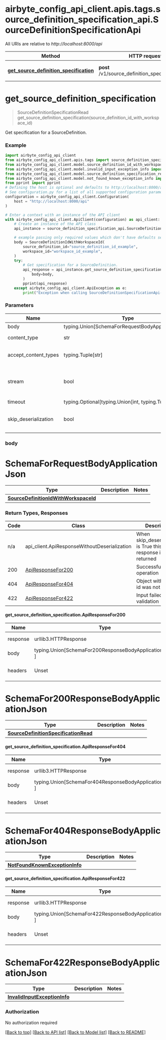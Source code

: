 <a name="__pageTop"></a>
# airbyte_config_api_client.apis.tags.source_definition_specification_api.SourceDefinitionSpecificationApi

All URIs are relative to *http://localhost:8000/api*

Method | HTTP request | Description
------------- | ------------- | -------------
[**get_source_definition_specification**](#get_source_definition_specification) | **post** /v1/source_definition_specifications/get | Get specification for a SourceDefinition.

# **get_source_definition_specification**
<a name="get_source_definition_specification"></a>
> SourceDefinitionSpecificationRead get_source_definition_specification(source_definition_id_with_workspace_id)

Get specification for a SourceDefinition.

### Example

```python
import airbyte_config_api_client
from airbyte_config_api_client.apis.tags import source_definition_specification_api
from airbyte_config_api_client.model.source_definition_id_with_workspace_id import SourceDefinitionIdWithWorkspaceId
from airbyte_config_api_client.model.invalid_input_exception_info import InvalidInputExceptionInfo
from airbyte_config_api_client.model.source_definition_specification_read import SourceDefinitionSpecificationRead
from airbyte_config_api_client.model.not_found_known_exception_info import NotFoundKnownExceptionInfo
from pprint import pprint
# Defining the host is optional and defaults to http://localhost:8000/api
# See configuration.py for a list of all supported configuration parameters.
configuration = airbyte_config_api_client.Configuration(
    host = "http://localhost:8000/api"
)

# Enter a context with an instance of the API client
with airbyte_config_api_client.ApiClient(configuration) as api_client:
    # Create an instance of the API class
    api_instance = source_definition_specification_api.SourceDefinitionSpecificationApi(api_client)

    # example passing only required values which don't have defaults set
    body = SourceDefinitionIdWithWorkspaceId(
        source_definition_id="source_definition_id_example",
        workspace_id="workspace_id_example",
    )
    try:
        # Get specification for a SourceDefinition.
        api_response = api_instance.get_source_definition_specification(
            body=body,
        )
        pprint(api_response)
    except airbyte_config_api_client.ApiException as e:
        print("Exception when calling SourceDefinitionSpecificationApi->get_source_definition_specification: %s\n" % e)
```
### Parameters

Name | Type | Description  | Notes
------------- | ------------- | ------------- | -------------
body | typing.Union[SchemaForRequestBodyApplicationJson] | required |
content_type | str | optional, default is 'application/json' | Selects the schema and serialization of the request body
accept_content_types | typing.Tuple[str] | default is ('application/json', ) | Tells the server the content type(s) that are accepted by the client
stream | bool | default is False | if True then the response.content will be streamed and loaded from a file like object. When downloading a file, set this to True to force the code to deserialize the content to a FileSchema file
timeout | typing.Optional[typing.Union[int, typing.Tuple]] | default is None | the timeout used by the rest client
skip_deserialization | bool | default is False | when True, headers and body will be unset and an instance of api_client.ApiResponseWithoutDeserialization will be returned

### body

# SchemaForRequestBodyApplicationJson
Type | Description  | Notes
------------- | ------------- | -------------
[**SourceDefinitionIdWithWorkspaceId**](../../models/SourceDefinitionIdWithWorkspaceId.md) |  | 


### Return Types, Responses

Code | Class | Description
------------- | ------------- | -------------
n/a | api_client.ApiResponseWithoutDeserialization | When skip_deserialization is True this response is returned
200 | [ApiResponseFor200](#get_source_definition_specification.ApiResponseFor200) | Successful operation
404 | [ApiResponseFor404](#get_source_definition_specification.ApiResponseFor404) | Object with given id was not found.
422 | [ApiResponseFor422](#get_source_definition_specification.ApiResponseFor422) | Input failed validation

#### get_source_definition_specification.ApiResponseFor200
Name | Type | Description  | Notes
------------- | ------------- | ------------- | -------------
response | urllib3.HTTPResponse | Raw response |
body | typing.Union[SchemaFor200ResponseBodyApplicationJson, ] |  |
headers | Unset | headers were not defined |

# SchemaFor200ResponseBodyApplicationJson
Type | Description  | Notes
------------- | ------------- | -------------
[**SourceDefinitionSpecificationRead**](../../models/SourceDefinitionSpecificationRead.md) |  | 


#### get_source_definition_specification.ApiResponseFor404
Name | Type | Description  | Notes
------------- | ------------- | ------------- | -------------
response | urllib3.HTTPResponse | Raw response |
body | typing.Union[SchemaFor404ResponseBodyApplicationJson, ] |  |
headers | Unset | headers were not defined |

# SchemaFor404ResponseBodyApplicationJson
Type | Description  | Notes
------------- | ------------- | -------------
[**NotFoundKnownExceptionInfo**](../../models/NotFoundKnownExceptionInfo.md) |  | 


#### get_source_definition_specification.ApiResponseFor422
Name | Type | Description  | Notes
------------- | ------------- | ------------- | -------------
response | urllib3.HTTPResponse | Raw response |
body | typing.Union[SchemaFor422ResponseBodyApplicationJson, ] |  |
headers | Unset | headers were not defined |

# SchemaFor422ResponseBodyApplicationJson
Type | Description  | Notes
------------- | ------------- | -------------
[**InvalidInputExceptionInfo**](../../models/InvalidInputExceptionInfo.md) |  | 


### Authorization

No authorization required

[[Back to top]](#__pageTop) [[Back to API list]](../../../README.md#documentation-for-api-endpoints) [[Back to Model list]](../../../README.md#documentation-for-models) [[Back to README]](../../../README.md)


